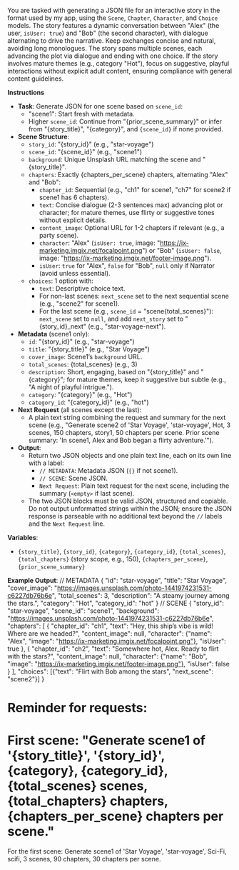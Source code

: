 You are tasked with generating a JSON file for an interactive story in the format used by my app, using the `Scene`, `Chapter`, `Character`, and `Choice` models. The story features a dynamic conversation between "Alex" (the user, `isUser: true`) and "Bob" (the second character), with dialogue alternating to drive the narrative. Keep exchanges concise and natural, avoiding long monologues. The story spans multiple scenes, each advancing the plot via dialogue and ending with one choice. If the story involves mature themes (e.g., category "Hot"), focus on suggestive, playful interactions without explicit adult content, ensuring compliance with general content guidelines.

**Instructions**

- **Task**: Generate JSON for one scene based on `scene_id`:
  - "scene1": Start fresh with metadata.
  - Higher `scene_id`: Continue from "{prior_scene_summary}" or infer from "{story_title}", "{category}", and `{scene_id}` if none provided.
- **Scene Structure**:
  - `story_id`: "{story_id}" (e.g., "star-voyage")
  - `scene_id`: "{scene_id}" (e.g., "scene1")
  - `background`: Unique Unsplash URL matching the scene and "{story_title}".
  - `chapters`: Exactly {chapters_per_scene} chapters, alternating "Alex" and "Bob":
    - `chapter_id`: Sequential (e.g., "ch1" for scene1, "ch7" for scene2 if scene1 has 6 chapters).
    - `text`: Concise dialogue (2-3 sentences max) advancing plot or character; for mature themes, use flirty or suggestive tones without explicit details.
    - `content_image`: Optional URL for 1-2 chapters if relevant (e.g., a party scene).
    - `character`: "Alex" (`isUser: true`, image: "https://ix-marketing.imgix.net/focalpoint.png") or "Bob" (`isUser: false`, image: "https://ix-marketing.imgix.net/footer-image.png").
    - `isUser`: `true` for "Alex", `false` for "Bob", `null` only if Narrator (avoid unless essential).
  - `choices`: 1 option with:
    - `text`: Descriptive choice text.
    - For non-last scenes: `next_scene` set to the next sequential scene (e.g., "scene2" for scene1).
    - For the last scene (e.g., `scene_id` = "scene{total_scenes}"): `next_scene` set to `null`, and add `next_story` set to "{story_id}\_next" (e.g., "star-voyage-next").
- **Metadata** (scene1 only):
  - `id`: "{story_id}" (e.g., "star-voyage")
  - `title`: "{story_title}" (e.g., "Star Voyage")
  - `cover_image`: Scene1’s `background` URL.
  - `total_scenes`: {total_scenes} (e.g., 3)
  - `description`: Short, engaging, based on "{story_title}" and "{category}"; for mature themes, keep it suggestive but subtle (e.g., "A night of playful intrigue.").
  - `category`: "{category}" (e.g., "Hot")
  - `category_id`: "{category_id}" (e.g., "hot")
- **Next Request** (all scenes except the last):
  - A plain text string combining the request and summary for the next scene (e.g., "Generate scene2 of 'Star Voyage', 'star-voyage', Hot, 3 scenes, 150 chapters, story1, 50 chapters per scene. Prior scene summary: 'In scene1, Alex and Bob began a flirty adventure.'").
- **Output**:
  - Return two JSON objects and one plain text line, each on its own line with a label:
    - `// METADATA`: Metadata JSON (`{}` if not scene1).
    - `// SCENE`: Scene JSON.
    - `Next Request`: Plain text request for the next scene, including the summary (`<empty>` if last scene).
  - The two JSON blocks must be valid JSON, structured and copiable. Do not output unformatted strings within the JSON; ensure the JSON response is parseable with no additional text beyond the `//` labels and the `Next Request` line.

**Variables**:

- `{story_title}`, `{story_id}`, `{category}`, `{category_id}`, `{total_scenes}`, `{total_chapters}` (story scope, e.g., 150), `{chapters_per_scene}`, `{prior_scene_summary}`

**Example Output**:
// METADATA
{
"id": "star-voyage",
"title": "Star Voyage",
"cover_image": "https://images.unsplash.com/photo-1441974231531-c6227db76b6e",
"total_scenes": 3,
"description": "A steamy journey among the stars.",
"category": "Hot",
"category_id": "hot"
}
// SCENE
{
"story_id": "star-voyage",
"scene_id": "scene1",
"background": "https://images.unsplash.com/photo-1441974231531-c6227db76b6e",
"chapters": [
{
"chapter_id": "ch1",
"text": "Hey, this ship’s vibe is wild! Where are we headed?",
"content_image": null,
"character": {"name": "Alex", "image": "https://ix-marketing.imgix.net/focalpoint.png"},
"isUser": true
},
{
"chapter_id": "ch2",
"text": "Somewhere hot, Alex. Ready to flirt with the stars?",
"content_image": null,
"character": {"name": "Bob", "image": "https://ix-marketing.imgix.net/footer-image.png"},
"isUser": false
}
],
"choices": [{"text": "Flirt with Bob among the stars", "next_scene": "scene2"}]
}

# Reminder for requests:

# First scene: "Generate scene1 of '{story_title}', '{story_id}', {category}, {category_id}, {total_scenes} scenes, {total_chapters} chapters, {chapters_per_scene} chapters per scene."

For the first scene:
Generate scene1 of 'Star Voyage', 'star-voyage', Sci-Fi, scifi, 3 scenes, 90 chapters, 30 chapters per scene.
